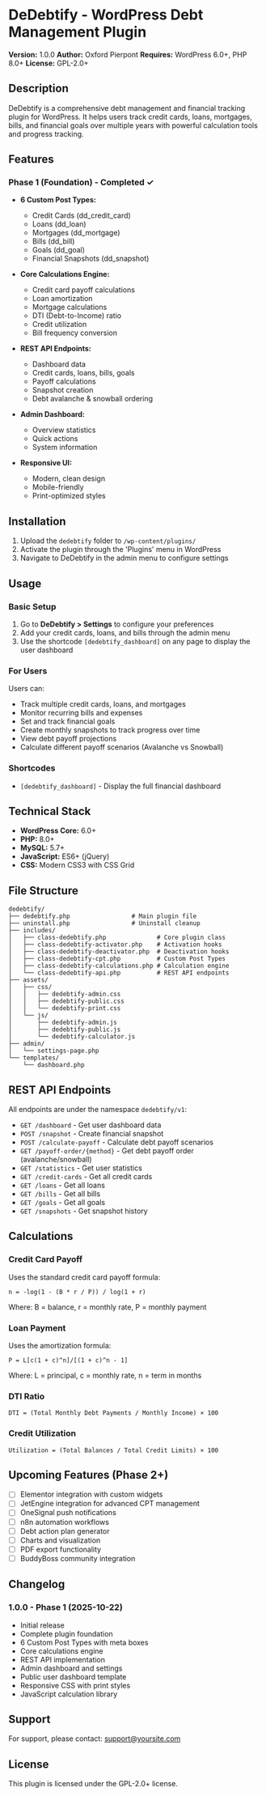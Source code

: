 # DeDebtify - WordPress Debt Management Plugin

**Version:** 1.0.0
**Author:** Oxford Pierpont
**Requires:** WordPress 6.0+, PHP 8.0+
**License:** GPL-2.0+

## Description

DeDebtify is a comprehensive debt management and financial tracking plugin for WordPress. It helps users track credit cards, loans, mortgages, bills, and financial goals over multiple years with powerful calculation tools and progress tracking.

## Features

### Phase 1 (Foundation) - Completed ✓

- **6 Custom Post Types:**
  - Credit Cards (dd_credit_card)
  - Loans (dd_loan)
  - Mortgages (dd_mortgage)
  - Bills (dd_bill)
  - Goals (dd_goal)
  - Financial Snapshots (dd_snapshot)

- **Core Calculations Engine:**
  - Credit card payoff calculations
  - Loan amortization
  - Mortgage calculations
  - DTI (Debt-to-Income) ratio
  - Credit utilization
  - Bill frequency conversion

- **REST API Endpoints:**
  - Dashboard data
  - Credit cards, loans, bills, goals
  - Payoff calculations
  - Snapshot creation
  - Debt avalanche & snowball ordering

- **Admin Dashboard:**
  - Overview statistics
  - Quick actions
  - System information

- **Responsive UI:**
  - Modern, clean design
  - Mobile-friendly
  - Print-optimized styles

## Installation

1. Upload the `dedebtify` folder to `/wp-content/plugins/`
2. Activate the plugin through the 'Plugins' menu in WordPress
3. Navigate to DeDebtify in the admin menu to configure settings

## Usage

### Basic Setup

1. Go to **DeDebtify > Settings** to configure your preferences
2. Add your credit cards, loans, and bills through the admin menu
3. Use the shortcode `[dedebtify_dashboard]` on any page to display the user dashboard

### For Users

Users can:
- Track multiple credit cards, loans, and mortgages
- Monitor recurring bills and expenses
- Set and track financial goals
- Create monthly snapshots to track progress over time
- View debt payoff projections
- Calculate different payoff scenarios (Avalanche vs Snowball)

### Shortcodes

- `[dedebtify_dashboard]` - Display the full financial dashboard

## Technical Stack

- **WordPress Core:** 6.0+
- **PHP:** 8.0+
- **MySQL:** 5.7+
- **JavaScript:** ES6+ (jQuery)
- **CSS:** Modern CSS3 with CSS Grid

## File Structure

```
dedebtify/
├── dedebtify.php                 # Main plugin file
├── uninstall.php                 # Uninstall cleanup
├── includes/
│   ├── class-dedebtify.php              # Core plugin class
│   ├── class-dedebtify-activator.php    # Activation hooks
│   ├── class-dedebtify-deactivator.php  # Deactivation hooks
│   ├── class-dedebtify-cpt.php          # Custom Post Types
│   ├── class-dedebtify-calculations.php # Calculation engine
│   └── class-dedebtify-api.php          # REST API endpoints
├── assets/
│   ├── css/
│   │   ├── dedebtify-admin.css
│   │   ├── dedebtify-public.css
│   │   └── dedebtify-print.css
│   └── js/
│       ├── dedebtify-admin.js
│       ├── dedebtify-public.js
│       └── dedebtify-calculator.js
├── admin/
│   └── settings-page.php
└── templates/
    └── dashboard.php
```

## REST API Endpoints

All endpoints are under the namespace `dedebtify/v1`:

- `GET /dashboard` - Get user dashboard data
- `POST /snapshot` - Create financial snapshot
- `POST /calculate-payoff` - Calculate debt payoff scenarios
- `GET /payoff-order/{method}` - Get debt payoff order (avalanche/snowball)
- `GET /statistics` - Get user statistics
- `GET /credit-cards` - Get all credit cards
- `GET /loans` - Get all loans
- `GET /bills` - Get all bills
- `GET /goals` - Get all goals
- `GET /snapshots` - Get snapshot history

## Calculations

### Credit Card Payoff

Uses the standard credit card payoff formula:
```
n = -log(1 - (B * r / P)) / log(1 + r)
```
Where: B = balance, r = monthly rate, P = monthly payment

### Loan Payment

Uses the amortization formula:
```
P = L[c(1 + c)^n]/[(1 + c)^n - 1]
```
Where: L = principal, c = monthly rate, n = term in months

### DTI Ratio

```
DTI = (Total Monthly Debt Payments / Monthly Income) × 100
```

### Credit Utilization

```
Utilization = (Total Balances / Total Credit Limits) × 100
```

## Upcoming Features (Phase 2+)

- [ ] Elementor integration with custom widgets
- [ ] JetEngine integration for advanced CPT management
- [ ] OneSignal push notifications
- [ ] n8n automation workflows
- [ ] Debt action plan generator
- [ ] Charts and visualization
- [ ] PDF export functionality
- [ ] BuddyBoss community integration

## Changelog

### 1.0.0 - Phase 1 (2025-10-22)
- Initial release
- Complete plugin foundation
- 6 Custom Post Types with meta boxes
- Core calculations engine
- REST API implementation
- Admin dashboard and settings
- Public user dashboard template
- Responsive CSS with print styles
- JavaScript calculation library

## Support

For support, please contact: support@yoursite.com

## License

This plugin is licensed under the GPL-2.0+ license.
